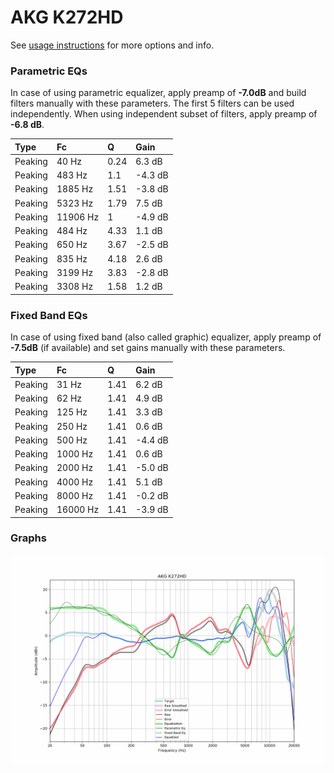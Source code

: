 # AKG K272HD
See [usage instructions](https://github.com/jaakkopasanen/AutoEq#usage) for more options and info.

### Parametric EQs
In case of using parametric equalizer, apply preamp of **-7.0dB** and build filters manually
with these parameters. The first 5 filters can be used independently.
When using independent subset of filters, apply preamp of **-6.8 dB**.

| Type    | Fc       |    Q | Gain    |
|:--------|:---------|:-----|:--------|
| Peaking | 40 Hz    | 0.24 | 6.3 dB  |
| Peaking | 483 Hz   | 1.1  | -4.3 dB |
| Peaking | 1885 Hz  | 1.51 | -3.8 dB |
| Peaking | 5323 Hz  | 1.79 | 7.5 dB  |
| Peaking | 11906 Hz | 1    | -4.9 dB |
| Peaking | 484 Hz   | 4.33 | 1.1 dB  |
| Peaking | 650 Hz   | 3.67 | -2.5 dB |
| Peaking | 835 Hz   | 4.18 | 2.6 dB  |
| Peaking | 3199 Hz  | 3.83 | -2.8 dB |
| Peaking | 3308 Hz  | 1.58 | 1.2 dB  |

### Fixed Band EQs
In case of using fixed band (also called graphic) equalizer, apply preamp of **-7.5dB**
(if available) and set gains manually with these parameters.

| Type    | Fc       |    Q | Gain    |
|:--------|:---------|:-----|:--------|
| Peaking | 31 Hz    | 1.41 | 6.2 dB  |
| Peaking | 62 Hz    | 1.41 | 4.9 dB  |
| Peaking | 125 Hz   | 1.41 | 3.3 dB  |
| Peaking | 250 Hz   | 1.41 | 0.6 dB  |
| Peaking | 500 Hz   | 1.41 | -4.4 dB |
| Peaking | 1000 Hz  | 1.41 | 0.6 dB  |
| Peaking | 2000 Hz  | 1.41 | -5.0 dB |
| Peaking | 4000 Hz  | 1.41 | 5.1 dB  |
| Peaking | 8000 Hz  | 1.41 | -0.2 dB |
| Peaking | 16000 Hz | 1.41 | -3.9 dB |

### Graphs
![](./AKG%20K272HD.png)